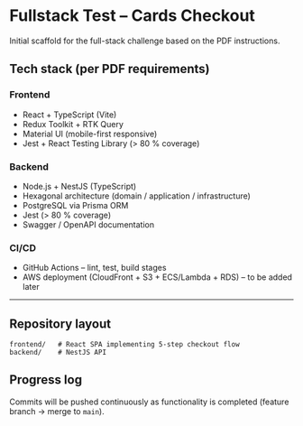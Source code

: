 # Fullstack Test – Cards Checkout

Initial scaffold for the full-stack challenge based on the PDF instructions.

## Tech stack (per PDF requirements)

### Frontend
- React + TypeScript (Vite)
- Redux Toolkit + RTK Query
- Material UI (mobile-first responsive)
- Jest + React Testing Library (> 80 % coverage)

### Backend
- Node.js + NestJS (TypeScript)
- Hexagonal architecture (domain / application / infrastructure)
- PostgreSQL via Prisma ORM
- Jest (> 80 % coverage)
- Swagger / OpenAPI documentation

### CI/CD
- GitHub Actions – lint, test, build stages
- AWS deployment (CloudFront + S3 + ECS/Lambda + RDS) – to be added later

---

## Repository layout
```text
frontend/   # React SPA implementing 5-step checkout flow
backend/    # NestJS API
```

## Progress log
Commits will be pushed continuously as functionality is completed (feature branch → merge to `main`). 